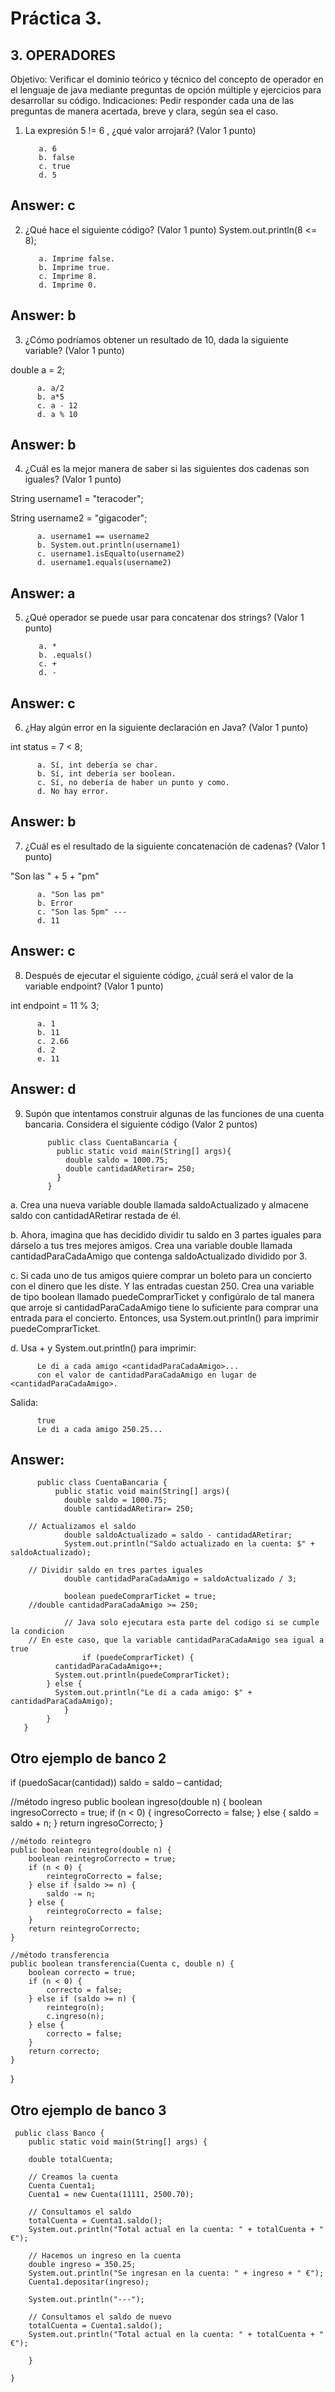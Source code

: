 # Práctica 3.

## 3. OPERADORES

Objetivo: Verificar el dominio teórico y técnico del concepto de operador en el lenguaje
de java mediante preguntas de opción múltiple y ejercicios para desarrollar su código.
Indicaciones: Pedir responder cada una de las preguntas de manera acertada, breve y
clara, según sea el caso.

1. La expresión 5 != 6 , ¿qué valor arrojará? (Valor 1 punto)

          a. 6
          b. false
          c. true 
          d. 5
## Answer: c
              
2. ¿Qué hace el siguiente código? (Valor 1 punto)
System.out.println(8 <= 8);

          a. Imprime false.
          b. Imprime true.
          c. Imprime 8.
          d. Imprime 0.
## Answer: b

3. ¿Cómo podríamos obtener un resultado de 10, dada la siguiente variable? (Valor 1
punto)

double a = 2;

          a. a/2
          b. a*5 
          c. a - 12
          d. a % 10
## Answer: b
          
4. ¿Cuál es la mejor manera de saber si las siguientes dos cadenas son iguales?
(Valor 1 punto)

String username1 = "teracoder";

String username2 = "gigacoder";

          a. username1 == username2
          b. System.out.println(username1)
          c. username1.isEqualto(username2)
          d. username1.equals(username2)
## Answer: a    
          
5. ¿Qué operador se puede usar para concatenar dos strings? (Valor 1 punto)

          a. *
          b. .equals()
          c. +
          d. -
## Answer: c

6. ¿Hay algún error en la siguiente declaración en Java? (Valor 1 punto)

int status = 7 < 8;

          a. Sí, int debería se char.
          b. Sí, int debería ser boolean.
          c. Sí, no debería de haber un punto y como.
          d. No hay error.
 ## Answer: b

7. ¿Cuál es el resultado de la siguiente concatenación de cadenas? (Valor 1 punto)

"Son las " + 5 + "pm"

          a. "Son las pm"
          b. Error
          c. "Son las 5pm" ---
          d. 11
## Answer: c

8. Después de ejecutar el siguiente código, ¿cuál será el valor de la variable
endpoint? (Valor 1 punto)

int endpoint = 11 % 3;

          a. 1
          b. 11
          c. 2.66 
          d. 2
          e. 11
## Answer: d

9. Supón que intentamos construir algunas de las funciones de una cuenta bancaria.
Considera el siguiente código (Valor 2 puntos)

            public class CuentaBancaria {
              public static void main(String[] args){
                double saldo = 1000.75;
                double cantidadARetirar= 250;
              }
            }

a. Crea una nueva variable double llamada saldoActualizado y
almacene saldo con cantidadARetirar restada de él.

b. Ahora, imagina que has decidido dividir tu saldo en 3 partes iguales
para dárselo a tus tres mejores amigos. Crea una variable double
llamada cantidadParaCadaAmigo que contenga saldoActualizado
dividido por 3.

c. Si cada uno de tus amigos quiere comprar un boleto para un
concierto con el dinero que les diste. Y las entradas cuestan 250. Crea
una variable de tipo boolean llamado puedeComprarTicket y
configúralo de tal manera que arroje si cantidadParaCadaAmigo
tiene lo suficiente para comprar una entrada para el concierto.
Entonces, usa System.out.println() para imprimir
puedeComprarTicket.

d. Usa + y System.out.println() para imprimir:

          Le di a cada amigo <cantidadParaCadaAmigo>...
          con el valor de cantidadParaCadaAmigo en lugar de <cantidadParaCadaAmigo>.

Salida:

          true
          Le di a cada amigo 250.25...
          
## Answer:

          public class CuentaBancaria {
              public static void main(String[] args){
                double saldo = 1000.75;
                double cantidadARetirar= 250;
             			
		// Actualizamos el saldo
                double saldoActualizado = saldo - cantidadARetirar;
                System.out.println("Saldo actualizado en la cuenta: $" + saldoActualizado);
                
		// Dividir saldo en tres partes iguales
                double cantidadParaCadaAmigo = saldoActualizado / 3;
                		
                boolean puedeComprarTicket = true;
		//double cantidadParaCadaAmigo >= 250;
		
                // Java solo ejecutara esta parte del codigo si se cumple la condicion
		// En este caso, que la variable cantidadParaCadaAmigo sea igual a true    
                    if (puedeComprarTicket) {
		      cantidadParaCadaAmigo++;       
		      System.out.println(puedeComprarTicket);
		    } else {  
		      System.out.println("Le di a cada amigo: $" + cantidadParaCadaAmigo);
    		    }
          	}
	   }
           
              
## Otro ejemplo de banco 2
 
 if (puedoSacar(cantidad))
saldo = saldo – cantidad;
 
//método ingreso
    public boolean ingreso(double n) {
        boolean ingresoCorrecto = true;
        if (n < 0) {
            ingresoCorrecto = false;
        } else {
            saldo = saldo + n;
        }
        return ingresoCorrecto;
    }

    //método reintegro
    public boolean reintegro(double n) {
        boolean reintegroCorrecto = true;                                                                         
        if (n < 0) {
            reintegroCorrecto = false;
        } else if (saldo >= n) {
            saldo -= n;
        } else {
            reintegroCorrecto = false;
        }
        return reintegroCorrecto;
    }

    //método transferencia
    public boolean transferencia(Cuenta c, double n) {
        boolean correcto = true;
        if (n < 0) {
            correcto = false;
        } else if (saldo >= n) {
            reintegro(n);
            c.ingreso(n);
        } else {
            correcto = false;
        }
        return correcto;
    }
}


 ## Otro ejemplo de banco 3
 
	 public class Banco {
	    public static void main(String[] args) {

		double totalCuenta;

		// Creamos la cuenta
		Cuenta Cuenta1;
		Cuenta1 = new Cuenta(11111, 2500.70);

		// Consultamos el saldo
		totalCuenta = Cuenta1.saldo();
		System.out.println("Total actual en la cuenta: " + totalCuenta + " €");

		// Hacemos un ingreso en la cuenta
		double ingreso = 350.25;
		System.out.println("Se ingresan en la cuenta: " + ingreso + " €");
		Cuenta1.depositar(ingreso);

		System.out.println("---");

		// Consultamos el saldo de nuevo
		totalCuenta = Cuenta1.saldo();
		System.out.println("Total actual en la cuenta: " + totalCuenta + " €");        

	    }

	}

